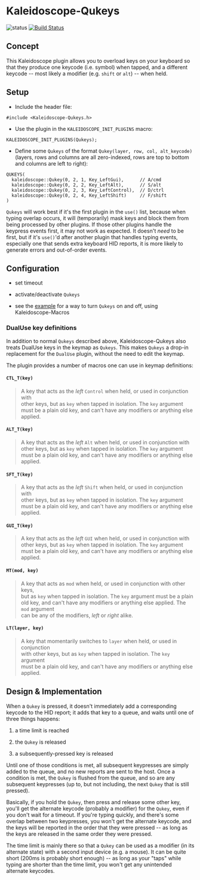 # Kaleidoscope-Qukeys

![status][st:experimental] [![Build Status][travis:image]][travis:status]

 [travis:image]: https://travis-ci.org/keyboardio/Kaleidoscope-Qukeys.svg?branch=master
 [travis:status]: https://travis-ci.org/keyboardio/Kaleidoscope-Qukeys

 [st:stable]: https://img.shields.io/badge/stable-✔-black.svg?style=flat&colorA=44cc11&colorB=494e52
 [st:broken]: https://img.shields.io/badge/broken-X-black.svg?style=flat&colorA=e05d44&colorB=494e52
 [st:experimental]: https://img.shields.io/badge/experimental----black.svg?style=flat&colorA=dfb317&colorB=494e52

## Concept

This Kaleidoscope plugin allows you to overload keys on your keyboard so that they produce
one keycode (i.e. symbol) when tapped, and a different keycode -- most likely a modifier
(e.g. `shift` or `alt`) -- when held.


## Setup

- Include the header file:
```
#include <Kaleidoscope-Qukeys.h>
```
- Use the plugin in the `KALEIDOSCOPE_INIT_PLUGINS` macro:
```
KALEIDOSCOPE_INIT_PLUGINS(Qukeys);
```
- Define some `Qukeys` of the format `Qukey(layer, row, col, alt_keycode)` (layers, rows and columns are all zero-indexed, rows are top to bottom and columns are left to right):
```
QUKEYS(
  kaleidoscope::Qukey(0, 2, 1, Key_LeftGui),      // A/cmd
  kaleidoscope::Qukey(0, 2, 2, Key_LeftAlt),      // S/alt
  kaleidoscope::Qukey(0, 2, 3, Key_LeftControl),  // D/ctrl
  kaleidoscope::Qukey(0, 2, 4, Key_LeftShift)     // F/shift
)
```

`Qukeys` will work best if it's the first plugin in the `use()` list, because when typing
overlap occurs, it will (temporarily) mask keys and block them from being processed by
other plugins. If those other plugins handle the keypress events first, it may not work as
expected. It doesn't _need_ to be first, but if it's `use()`'d after another plugin that
handles typing events, especially one that sends extra keyboard HID reports, it is more
likely to generate errors and out-of-order events.


## Configuration

- set timeout

- activate/deactivate `Qukeys`

- see the
  [example](https://github.com/keyboardio/Kaleidoscope-Qukeys/blob/master/examples/Qukeys/Qukeys.ino)
  for a way to turn `Qukeys` on and off, using Kaleidoscope-Macros

### DualUse key definitions

In addition to normal `Qukeys` described above, Kaleidoscope-Qukeys also treats
DualUse keys in the keymap as `Qukeys`. This makes `Qukeys` a drop-in replacement 
for the `DualUse` plugin, without the need to edit the keymap.

	
The plugin provides a number of macros one can use in keymap definitions:	
	
#### `CTL_T(key)`	
	
> A key that acts as the *left* `Control` when held, or used in conjunction with	
> other keys, but as `key` when tapped in isolation. The `key` argument must be	
> a plain old key, and can't have any modifiers or anything else applied.	
	
#### `ALT_T(key)`	
	
> A key that acts as the *left* `Alt` when held, or used in conjunction with	
> other keys, but as `key` when tapped in isolation. The `key` argument must be	
> a plain old key, and can't have any modifiers or anything else applied.	
	
#### `SFT_T(key)`	
	
> A key that acts as the *left* `Shift` when held, or used in conjunction with	
> other keys, but as `key` when tapped in isolation. The `key` argument must be	
> a plain old key, and can't have any modifiers or anything else applied.	
	
#### `GUI_T(key)`	
	
> A key that acts as the *left* `GUI` when held, or used in conjunction with	
> other keys, but as `key` when tapped in isolation. The `key` argument must be	
> a plain old key, and can't have any modifiers or anything else applied.	
	
#### `MT(mod, key)`	
	
> A key that acts as `mod` when held, or used in conjunction with other keys,	
> but as `key` when tapped in isolation. The `key` argument must be a plain old	
> key, and can't have any modifiers or anything else applied. The `mod` argument	
> can be any of the modifiers, *left* or *right* alike.	
	
#### `LT(layer, key)`	
	
> A key that momentarily switches to `layer` when held, or used in conjunction	
> with other keys, but as `key` when tapped in isolation. The `key` argument	
> must be a plain old key, and can't have any modifiers or anything else	
> applied.

## Design & Implementation

When a `Qukey` is pressed, it doesn't immediately add a corresponding keycode to the HID
report; it adds that key to a queue, and waits until one of three things happens:

1. a time limit is reached

2. the `Qukey` is released

3. a subsequently-pressed key is released

Until one of those conditions is met, all subsequent keypresses are simply added to the
queue, and no new reports are sent to the host. Once a condition is met, the `Qukey` is
flushed from the queue, and so are any subsequent keypresses (up to, but not including,
the next `Qukey` that is still pressed).

Basically, if you hold the `Qukey`, then press and release some other key, you'll get the
alternate keycode (probably a modifier) for the `Qukey`, even if you don't wait for a
timeout. If you're typing quickly, and there's some overlap between two keypresses, you
won't get the alternate keycode, and the keys will be reported in the order that they were
pressed -- as long as the keys are released in the same order they were pressed.

The time limit is mainly there so that a `Qukey` can be used as a modifier (in its
alternate state) with a second input device (e.g. a mouse). It can be quite short (200ms
is probably short enough) -- as long as your "taps" while typing are shorter than the time
limit, you won't get any unintended alternate keycodes.
